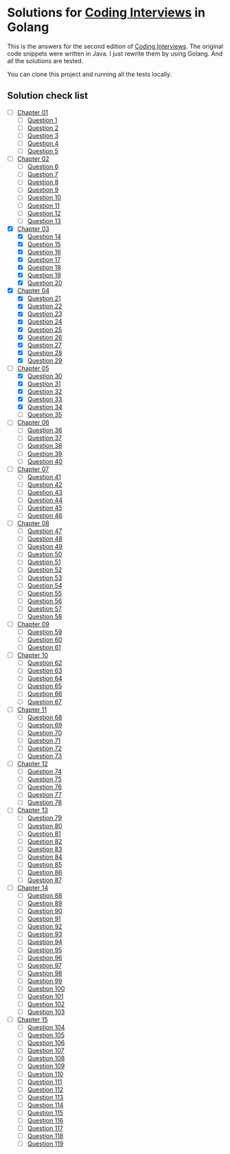 # Solutions for [Coding Interviews](http://www.broadview.com.cn/book/6858) in Golang

This is the answers for the second edition of [Coding Interviews](http://www.broadview.com.cn/book/6858).
The original code snippets were written in Java. I just rewrite them by using Golang. And all the solutions are tested.

You can clone this project and running all the tests locally.

## Solution check list

- [ ] [Chapter 01](chapter01/)
  - [ ] [Question 1](chapter01/question1.go)
  - [ ] [Question 2](chapter01/question2.go)
  - [ ] [Question 3](chapter01/question3.go)
  - [ ] [Question 4](chapter01/question4.go)
  - [ ] [Question 5](chapter01/question5.go)
- [ ] [Chapter 02](chapter02/)
  - [ ] [Question 6](chapter02/question6.go)
  - [ ] [Question 7](chapter02/question7.go)
  - [ ] [Question 8](chapter02/question8.go)
  - [ ] [Question 9](chapter02/question9.go)
  - [ ] [Question 10](chapter02/question10.go)
  - [ ] [Question 11](chapter02/question11.go)
  - [ ] [Question 12](chapter02/question12.go)
  - [ ] [Question 13](chapter02/question13.go)
- [x] [Chapter 03](chapter03/)
  - [x] [Question 14](chapter03/question14.go)
  - [x] [Question 15](chapter03/question15.go)
  - [x] [Question 16](chapter03/question16.go)
  - [x] [Question 17](chapter03/question17.go)
  - [x] [Question 18](chapter03/question18.go)
  - [x] [Question 19](chapter03/question19.go)
  - [x] [Question 20](chapter03/question20.go)
- [x] [Chapter 04](chapter04/)
  - [x] [Question 21](chapter04/question21.go)
  - [x] [Question 22](chapter04/question22.go)
  - [x] [Question 23](chapter04/question23.go)
  - [x] [Question 24](chapter04/question24.go)
  - [x] [Question 25](chapter04/question25.go)
  - [x] [Question 26](chapter04/question26.go)
  - [x] [Question 27](chapter04/question27.go)
  - [x] [Question 28](chapter04/question28.go)
  - [x] [Question 29](chapter04/question29.go)
- [ ] [Chapter 05](chapter05/)
  - [x] [Question 30](chapter05/question30.go)
  - [x] [Question 31](chapter05/question31.go)
  - [x] [Question 32](chapter05/question32.go)
  - [x] [Question 33](chapter05/question33.go)
  - [x] [Question 34](chapter05/question34.go)
  - [ ] [Question 35](chapter05/question35.go)
- [ ] [Chapter 06](chapter06/)
  - [ ] [Question 36](chapter06/question36.go)
  - [ ] [Question 37](chapter06/question37.go)
  - [ ] [Question 38](chapter06/question38.go)
  - [ ] [Question 39](chapter06/question39.go)
  - [ ] [Question 40](chapter06/question40.go)
- [ ] [Chapter 07](chapter07/)
  - [ ] [Question 41](chapter07/question41.go)
  - [ ] [Question 42](chapter07/question42.go)
  - [ ] [Question 43](chapter07/question43.go)
  - [ ] [Question 44](chapter07/question44.go)
  - [ ] [Question 45](chapter07/question45.go)
  - [ ] [Question 46](chapter07/question46.go)
- [ ] [Chapter 08](chapter08/)
  - [ ] [Question 47](chapter08/question47.go)
  - [ ] [Question 48](chapter08/question48.go)
  - [ ] [Question 49](chapter08/question49.go)
  - [ ] [Question 50](chapter08/question50.go)
  - [ ] [Question 51](chapter08/question51.go)
  - [ ] [Question 52](chapter08/question52.go)
  - [ ] [Question 53](chapter08/question53.go)
  - [ ] [Question 54](chapter08/question54.go)
  - [ ] [Question 55](chapter08/question55.go)
  - [ ] [Question 56](chapter08/question56.go)
  - [ ] [Question 57](chapter08/question57.go)
  - [ ] [Question 58](chapter08/question58.go)
- [ ] [Chapter 09](chapter09/)
  - [ ] [Question 59](chapter09/question59.go)
  - [ ] [Question 60](chapter09/question60.go)
  - [ ] [Question 61](chapter09/question61.go)
- [ ] [Chapter 10](chapter10/)
  - [ ] [Question 62](chapter10/question62.go)
  - [ ] [Question 63](chapter10/question63.go)
  - [ ] [Question 64](chapter10/question64.go)
  - [ ] [Question 65](chapter10/question65.go)
  - [ ] [Question 66](chapter10/question66.go)
  - [ ] [Question 67](chapter10/question67.go)
- [ ] [Chapter 11](chapter11/)
  - [ ] [Question 68](chapter11/question68.go)
  - [ ] [Question 69](chapter11/question69.go)
  - [ ] [Question 70](chapter11/question70.go)
  - [ ] [Question 71](chapter11/question71.go)
  - [ ] [Question 72](chapter11/question72.go)
  - [ ] [Question 73](chapter11/question73.go)
- [ ] [Chapter 12](chapter12/)
  - [ ] [Question 74](chapter12/question74.go)
  - [ ] [Question 75](chapter12/question75.go)
  - [ ] [Question 76](chapter12/question76.go)
  - [ ] [Question 77](chapter12/question77.go)
  - [ ] [Question 78](chapter12/question78.go)
- [ ] [Chapter 13](chapter13/)
  - [ ] [Question 79](chapter13/question79.go)
  - [ ] [Question 80](chapter13/question80.go)
  - [ ] [Question 81](chapter13/question81.go)
  - [ ] [Question 82](chapter13/question82.go)
  - [ ] [Question 83](chapter13/question83.go)
  - [ ] [Question 84](chapter13/question84.go)
  - [ ] [Question 85](chapter13/question85.go)
  - [ ] [Question 86](chapter13/question86.go)
  - [ ] [Question 87](chapter13/question87.go)
- [ ] [Chapter 14](chapter14/)
  - [ ] [Question 88](chapter14/question88.go)
  - [ ] [Question 89](chapter14/question89.go)
  - [ ] [Question 90](chapter14/question90.go)
  - [ ] [Question 91](chapter14/question91.go)
  - [ ] [Question 92](chapter14/question92.go)
  - [ ] [Question 93](chapter14/question93.go)
  - [ ] [Question 94](chapter14/question94.go)
  - [ ] [Question 95](chapter14/question95.go)
  - [ ] [Question 96](chapter14/question96.go)
  - [ ] [Question 97](chapter14/question97.go)
  - [ ] [Question 98](chapter14/question98.go)
  - [ ] [Question 99](chapter14/question99.go)
  - [ ] [Question 100](chapter14/question100.go)
  - [ ] [Question 101](chapter14/question101.go)
  - [ ] [Question 102](chapter14/question102.go)
  - [ ] [Question 103](chapter14/question103.go)
- [ ] [Chapter 15](chapter15/)
  - [ ] [Question 104](chapter15/question104.go)
  - [ ] [Question 105](chapter15/question105.go)
  - [ ] [Question 106](chapter15/question106.go)
  - [ ] [Question 107](chapter15/question107.go)
  - [ ] [Question 108](chapter15/question108.go)
  - [ ] [Question 109](chapter15/question109.go)
  - [ ] [Question 110](chapter15/question110.go)
  - [ ] [Question 111](chapter15/question111.go)
  - [ ] [Question 112](chapter15/question112.go)
  - [ ] [Question 113](chapter15/question113.go)
  - [ ] [Question 114](chapter15/question114.go)
  - [ ] [Question 115](chapter15/question115.go)
  - [ ] [Question 116](chapter15/question116.go)
  - [ ] [Question 117](chapter15/question117.go)
  - [ ] [Question 118](chapter15/question118.go)
  - [ ] [Question 119](chapter15/question119.go)